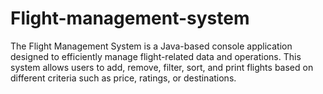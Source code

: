 # Flight-management-system
The Flight Management System is a Java-based console application designed to efficiently manage flight-related data and operations. This system allows users to add, remove, filter, sort, and print flights based on different criteria such as price, ratings, or destinations.
